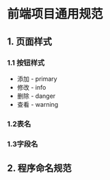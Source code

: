 # 前端项目通用规范

## 1. 页面样式

### 1.1 按钮样式

* 添加 - primary
* 修改 - info
* 删除 - danger
* 查看 - warning

### 1.2表名



### 1.3字段名

## 2. 程序命名规范
